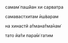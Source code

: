 самам̇ паш́йан хи сарватра

самавастхитам ӣш́варам

на хинастй а̄тмана̄тма̄нам̇

тато йа̄ти пара̄м̇ гатим
